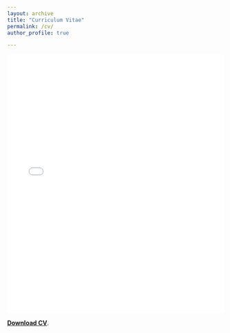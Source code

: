 ```yaml
---
layout: archive
title: "Curriculum Vitae"
permalink: /cv/
author_profile: true

---
```


<iframe src="/files/pdf/Nishant-CV.pdf" width="100%" height="600" frameborder="no" border="0" marginwidth="0" marginheight="0"></iframe>

[**Download CV**](/files/pdf/Nishant-CV.pdf).
